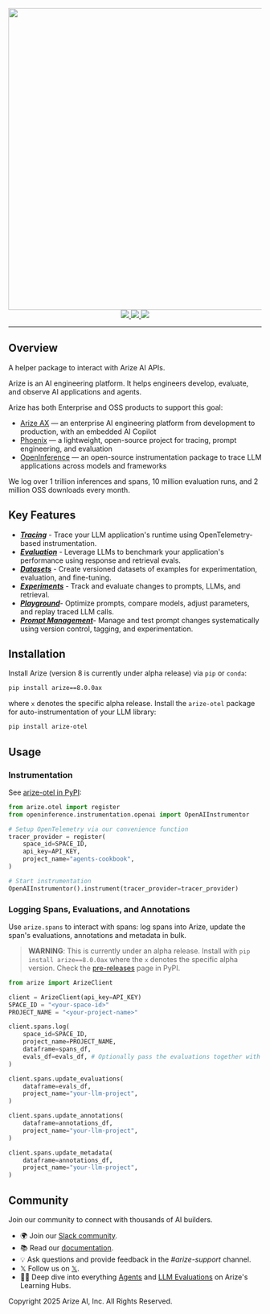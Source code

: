 <p align="center">
  <a href="https://arize.com/ax">
    <img src="https://storage.googleapis.com/arize-assets/arize-logo-white.jpg" width="600" />
  </a>
  <br/>
  <a target="_blank" href="https://pypi.org/project/arize/">
    <img src="https://img.shields.io/pypi/v/arize?color=blue">
  </a>
  <a target="_blank" href="https://pypi.org/project/arize/">
      <img src="https://img.shields.io/pypi/pyversions/arize">
  </a>
  <a target="_blank" href="https://arize-ai.slack.com/join/shared_invite/zt-2w57bhem8-hq24MB6u7yE_ZF_ilOYSBw#/shared-invite/email">
    <img src="https://img.shields.io/badge/slack-@arize-blue.svg?logo=slack">
  </a>
</p>

---

## Overview

A helper package to interact with Arize AI APIs.

Arize is an AI engineering platform. It helps engineers develop, evaluate, and observe AI applications and agents. 

Arize has both Enterprise and OSS products to support this goal: 
- [Arize AX](https://arize.com/) — an enterprise AI engineering platform from development to production, with an embedded AI Copilot
- [Phoenix](https://github.com/Arize-ai/phoenix) — a lightweight, open-source project for tracing, prompt engineering, and evaluation
- [OpenInference](https://github.com/Arize-ai/openinference) — an open-source instrumentation package to trace LLM applications across models and frameworks

We log over 1 trillion inferences and spans, 10 million evaluation runs, and 2 million OSS downloads every month. 

## Key Features
- [**_Tracing_**](https://docs.arize.com/arize/observe/tracing) - Trace your LLM application's runtime using OpenTelemetry-based instrumentation.
- [**_Evaluation_**](https://docs.arize.com/arize/evaluate/online-evals) - Leverage LLMs to benchmark your application's performance using response and retrieval evals.
- [**_Datasets_**](https://docs.arize.com/arize/develop/datasets) - Create versioned datasets of examples for experimentation, evaluation, and fine-tuning.
- [**_Experiments_**](https://docs.arize.com/arize/develop/datasets-and-experiments) - Track and evaluate changes to prompts, LLMs, and retrieval.
- [**_Playground_**](https://docs.arize.com/arize/develop/prompt-playground)- Optimize prompts, compare models, adjust parameters, and replay traced LLM calls.
- [**_Prompt Management_**](https://docs.arize.com/arize/develop/prompt-hub)- Manage and test prompt changes systematically using version control, tagging, and experimentation.

## Installation

Install Arize (version 8 is currently under alpha release) via `pip` or `conda`:

```bash
pip install arize==8.0.0ax 
```
where `x` denotes the specific alpha release. Install the `arize-otel` package for auto-instrumentation of your LLM library:

```bash
pip install arize-otel
```

## Usage
  
### Instrumentation

See [arize-otel in PyPI](https://pypi.org/project/arize-otel/):

```python
from arize.otel import register
from openinference.instrumentation.openai import OpenAIInstrumentor

# Setup OpenTelemetry via our convenience function
tracer_provider = register(
    space_id=SPACE_ID,
    api_key=API_KEY,
    project_name="agents-cookbook",
)

# Start instrumentation
OpenAIInstrumentor().instrument(tracer_provider=tracer_provider)
```


### Logging Spans, Evaluations, and Annotations

Use `arize.spans` to interact with spans: log spans into Arize, update the span's evaluations, annotations and metadata in bulk. 

> **WARNING**: This is currently under an alpha release. Install with `pip install arize==8.0.0ax` where the `x` denotes the specific alpha version. Check the [pre-releases](https://pypi.org/project/arize/#history) page in PyPI.

```python
from arize import ArizeClient

client = ArizeClient(api_key=API_KEY)
SPACE_ID = "<your-space-id>"
PROJECT_NAME = "<your-project-name>"

client.spans.log(
    space_id=SPACE_ID,
    project_name=PROJECT_NAME,
    dataframe=spans_df,
    evals_df=evals_df, # Optionally pass the evaluations together with the spans
)

client.spans.update_evaluations(
    dataframe=evals_df,
    project_name="your-llm-project",
)

client.spans.update_annotations(
    dataframe=annotations_df,
    project_name="your-llm-project",
)

client.spans.update_metadata(
    dataframe=annotations_df,
    project_name="your-llm-project",
)
```

## Community

Join our community to connect with thousands of AI builders.

- 🌍 Join our [Slack community](https://arize-ai.slack.com/join/shared_invite/zt-11t1vbu4x-xkBIHmOREQnYnYDH1GDfCg?__hstc=259489365.a667dfafcfa0169c8aee4178d115dc81.1733501603539.1733501603539.1733501603539.1&__hssc=259489365.1.1733501603539&__hsfp=3822854628&submissionGuid=381a0676-8f38-437b-96f2-fc10875658df#/shared-invite/email).
- 📚 Read our [documentation](https://docs.arize.com/arize).
- 💡 Ask questions and provide feedback in the _#arize-support_ channel.
- 𝕏 Follow us on [𝕏](https://twitter.com/ArizeAI).
- 🧑‍🏫 Deep dive into everything [Agents](http://arize.com/ai-agents/) and [LLM Evaluations](https://arize.com/llm-evaluation) on Arize's Learning Hubs.

Copyright 2025 Arize AI, Inc. All Rights Reserved.
